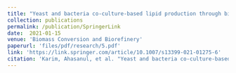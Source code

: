 ```yaml
---
title: "Yeast and bacteria co-culture-based lipid production through bioremediation of palm oil mill effluent: a statistical optimization"
collection: publications
permalink: /publication/SpringerLink
date:  2021-01-15
venue: 'Biomass Conversion and Biorefinery'
paperurl: 'files/pdf/research/5.pdf'
link: 'https://link.springer.com/article/10.1007/s13399-021-01275-6'
citation: 'Karim, Ahasanul, et al. "Yeast and bacteria co-culture-based lipid production through bioremediation of palm oil mill effluent: a statistical optimization." Biomass Conversion and Biorefinery (2021): 1-12.doi.org/10.1007/s13399-021-01275-6'
---
```

